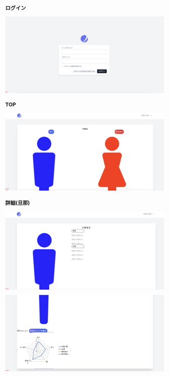 ### ログイン

![login](./doc/images/login.png)

### TOP

![top](./doc/images/index.png)

### 詳細(旦那)

![show01](./doc/images/show_01.png)

![show02](./doc/images/show_02.png)

